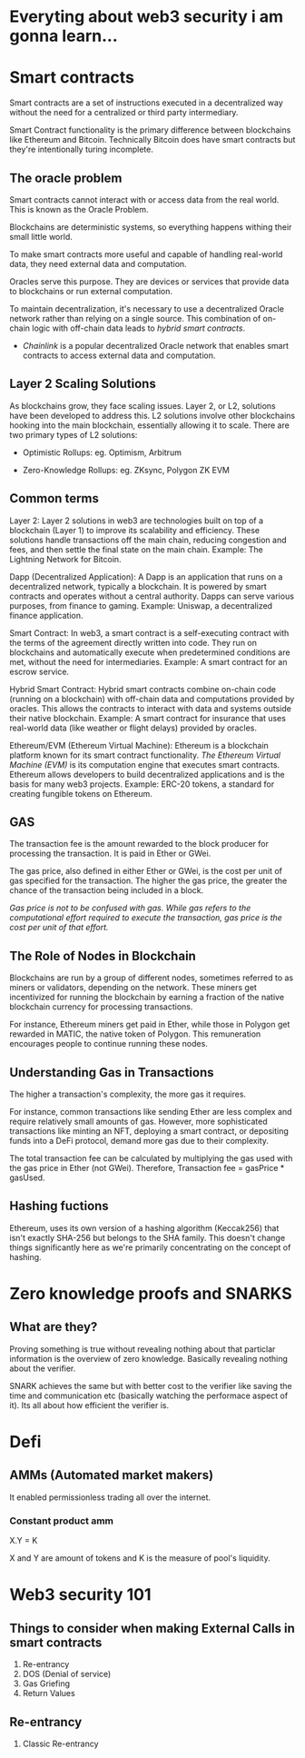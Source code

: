 # Everyting about web3 security i am gonna learn...

# Smart contracts

Smart contracts are a set of instructions executed in a decentralized way without the need for a centralized or third party intermediary.

Smart Contract functionality is the primary difference between blockchains like Ethereum and Bitcoin. Technically Bitcoin does have smart contracts but they're intentionally turing incomplete.

## The oracle problem

Smart contracts cannot interact with or access data from the real world. This is known as the Oracle Problem.

Blockchains are deterministic systems, so everything happens withing their small little world. 

To make smart contracts more useful and capable of handling real-world data, they need external data and computation.

Oracles serve this purpose. They are devices or services that provide data to blockchains or run external computation. 

To maintain decentralization, it's necessary to use a decentralized Oracle network rather than relying on a single source. This combination of on-chain logic with off-chain data leads to *hybrid smart contracts*.


* *Chainlink* is a popular decentralized Oracle network that enables smart contracts to access external data and computation.

## Layer 2 Scaling Solutions

As blockchains grow, they face scaling issues. Layer 2, or L2, solutions have been developed to address this. L2 solutions involve other blockchains hooking into the main blockchain, essentially allowing it to scale. There are two primary types of L2 solutions:

* Optimistic Rollups: eg. Optimism, Arbitrum

* Zero-Knowledge Rollups: eg. ZKsync, Polygon ZK EVM


## Common terms

Layer 2: Layer 2 solutions in web3 are technologies built on top of a blockchain (Layer 1) to improve its scalability and efficiency. These solutions handle transactions off the main chain, reducing congestion and fees, and then settle the final state on the main chain. Example: The Lightning Network for Bitcoin.

Dapp (Decentralized Application): A Dapp is an application that runs on a decentralized network, typically a blockchain. It is powered by smart contracts and operates without a central authority. Dapps can serve various purposes, from finance to gaming. Example: Uniswap, a decentralized finance application.

Smart Contract: In web3, a smart contract is a self-executing contract with the terms of the agreement directly written into code. They run on blockchains and automatically execute when predetermined conditions are met, without the need for intermediaries. Example: A smart contract for an escrow service.

Hybrid Smart Contract: Hybrid smart contracts combine on-chain code (running on a blockchain) with off-chain data and computations provided by oracles. This allows the contracts to interact with data and systems outside their native blockchain. Example: A smart contract for insurance that uses real-world data (like weather or flight delays) provided by oracles.

Ethereum/EVM (Ethereum Virtual Machine): Ethereum is a blockchain platform known for its smart contract functionality. *The Ethereum Virtual Machine (EVM)* is its computation engine that executes smart contracts. Ethereum allows developers to build decentralized applications and is the basis for many web3 projects. Example: ERC-20 tokens, a standard for creating fungible tokens on Ethereum.


## GAS

The transaction fee is the amount rewarded to the block producer for processing the transaction. It is paid in Ether or GWei.

The gas price, also defined in either Ether or GWei, is the cost per unit of gas specified for the transaction. The higher the gas price, the greater the chance of the transaction being included in a block.

*Gas price is not to be confused with gas. While gas refers to the computational effort required to execute the transaction, gas price is the cost per unit of that effort.*


## The Role of Nodes in Blockchain

Blockchains are run by a group of different nodes, sometimes referred to as miners or validators, depending on the network. These miners get incentivized for running the blockchain by earning a fraction of the native blockchain currency for processing transactions. 

For instance, Ethereum miners get paid in Ether, while those in Polygon get rewarded in MATIC, the native token of Polygon. This remuneration encourages people to continue running these nodes.


## Understanding Gas in Transactions

The higher a transaction's complexity, the more gas it requires. 

For instance, common transactions like sending Ether are less complex and require relatively small amounts of gas. However, more sophisticated transactions like minting an NFT, deploying a smart contract, or depositing funds into a DeFi protocol, demand more gas due to their complexity.

The total transaction fee can be calculated by multiplying the gas used with the gas price in Ether (not GWei). Therefore, Transaction fee = gasPrice * gasUsed.

## Hashing fuctions

Ethereum, uses its own version of a hashing algorithm (Keccak256) that isn't exactly SHA-256 but belongs to the SHA family. This doesn't change things significantly here as we're primarily concentrating on the concept of hashing.

# Zero knowledge proofs and SNARKS

## What are they?

Proving something is true without revealing nothing about that particlar information is the overview of zero knowledge. Basically revealing nothing about the verifier.

SNARK achieves the same but with better cost to the verifier like saving the time and communication etc (basically watching the performace aspect of it). Its all about how efficient the verifier is.







# Defi

## AMMs (Automated market makers)

It enabled permissionless trading all over the internet.

### Constant product amm

X.Y = K

X and Y are amount of tokens and K is the measure of pool's liquidity.








# Web3 security 101

## Things to consider when making External Calls in smart contracts

1) Re-entrancy
2) DOS (Denial of service)
3) Gas Griefing
4) Return Values

## Re-entrancy

1) Classic Re-entrancy

 